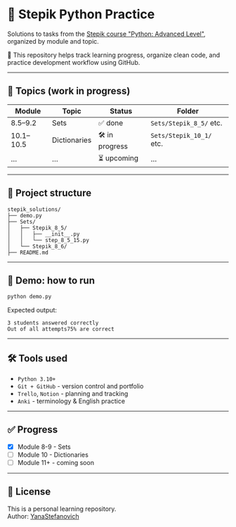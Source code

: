 # 📘 Stepik Python Practice

Solutions to tasks from the [Stepik course "Python: Advanced Level"](https://stepik.org/course/68343/syllabus?search=7280452887), organized by module and topic.

📌 This repository helps track learning progress, organize clean code, and practice development workflow using GitHub.

---

## 🧩 Topics (work in progress)

| Module    | Topic        | Status     | Folder                |
|-----------|--------------|------------|------------------------|
| 8.5–9.2   | Sets         | ✅ done     | `Sets/Stepik_8_5/` etc. |
| 10.1–10.5 | Dictionaries | 🛠 in progress | `Sets/Stepik_10_1/` etc. |
| …         | …            | ⏳ upcoming | …                      |

---

## 📁 Project structure

```
stepik_solutions/
├── demo.py
├── Sets/
│   ├── Stepik_8_5/
│   │   ├── __init__.py
│   │   └── step_8_5_15.py
│   └── Stepik_8_6/
├── README.md
```

---

## 🚀 Demo: how to run

```bash
python demo.py
```

Expected output:
```
3 students answered correctly  
Out of all attempts75% are correct
```

---

## 🛠 Tools used

- `Python 3.10+`
- `Git + GitHub` - version control and portfolio
- `Trello`, `Notion` - planning and tracking
- `Anki` - terminology & English practice

---

## ✅ Progress

- [x] Module 8-9 - Sets
- [ ] Module 10 - Dictionaries
- [ ] Module 11+ - coming soon

---

## 📜 License

This is a personal learning repository.  
Author: [YanaStefanovich](https://github.com/YanaStefanovich)
